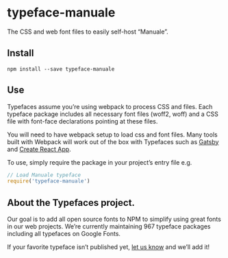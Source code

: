 
# typeface-manuale

The CSS and web font files to easily self-host “Manuale”.

## Install

`npm install --save typeface-manuale`

## Use

Typefaces assume you’re using webpack to process CSS and files. Each typeface
package includes all necessary font files (woff2, woff) and a CSS file with
font-face declarations pointing at these files.

You will need to have webpack setup to load css and font files. Many tools built
with Webpack will work out of the box with Typefaces such as [Gatsby](https://github.com/gatsbyjs/gatsby)
and [Create React App](https://github.com/facebookincubator/create-react-app).

To use, simply require the package in your project’s entry file e.g.

```javascript
// Load Manuale typeface
require('typeface-manuale')
```

## About the Typefaces project.

Our goal is to add all open source fonts to NPM to simplify using great fonts in
our web projects. We’re currently maintaining 967 typeface packages
including all typefaces on Google Fonts.

If your favorite typeface isn’t published yet, [let us know](https://github.com/KyleAMathews/typefaces)
and we’ll add it!
